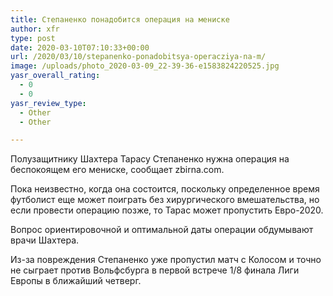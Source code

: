 ```yaml
---
title: Степаненко понадобится операция на мениске
author: xfr
type: post
date: 2020-03-10T07:10:33+00:00
url: /2020/03/10/stepanenko-ponadobitsya-operacziya-na-m/
image: /uploads/photo_2020-03-09_22-39-36-e1583824220525.jpg
yasr_overall_rating:
  - 0
  - 0
yasr_review_type:
  - Other
  - Other

---
```

Полузащитнику Шахтера Тарасу Степаненко нужна операция на беспокоящем его мениске, сообщает zbirna.com.

Пока неизвестно, когда она состоится, поскольку определенное время футболист еще может поиграть без хирургического вмешательства, но если провести операцию позже, то Тарас может пропустить Евро-2020.

Вопрос ориентировочной и оптимальной даты операции обдумывают врачи Шахтера.

Из-за повреждения Степаненко уже пропустил матч с Колосом и точно не сыграет против Вольфсбурга в первой встрече 1/8 финала Лиги Европы в ближайший четверг.